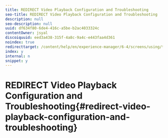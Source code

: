```yaml
---
title: REDIRECT Video Playback Configuration and Troubleshooting
seo-title: REDIRECT Video Playback Configuration and Troubleshooting
description: null
seo-description: null
uuid: df634f80-6de4-416c-a5be-b2ac4033324c
contentOwner: jsyal
discoiquuid: eed3a438-315f-4a8c-9a4c-e443faa4d361
noindex: true
redirecttarget: /content/help/en/experience-manager/6-4/screens/using/troubleshoot-videos
index: y
internal: n
snippet: y
---
```


# REDIRECT Video Playback Configuration and Troubleshooting{#redirect-video-playback-configuration-and-troubleshooting}

